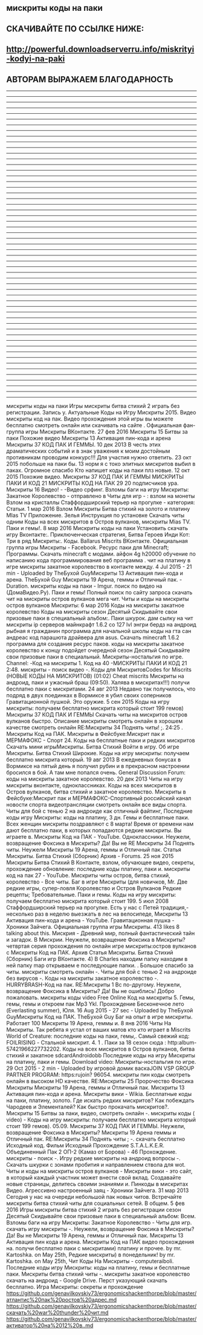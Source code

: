мискриты коды на паки
--------------------------------------------------
СКАЧИВАЙТЕ ПО ССЫЛКЕ НИЖЕ:
--------------------------------------------------
http://powerful.downloadserverru.info/miskrityi-kodyi-na-paki
--------------------------------------------------
АВТОРАМ ВЫРАЖАЕМ БЛАГОДАРНОСТЬ
--------------------------------------------------
--------------------------------------------------
--------------------------------------------------
--------------------------------------------------
--------------------------------------------------
--------------------------------------------------
--------------------------------------------------
--------------------------------------------------
--------------------------------------------------
--------------------------------------------------
--------------------------------------------------
--------------------------------------------------
--------------------------------------------------
--------------------------------------------------
--------------------------------------------------
--------------------------------------------------
--------------------------------------------------
--------------------------------------------------
--------------------------------------------------
--------------------------------------------------
--------------------------------------------------
--------------------------------------------------
--------------------------------------------------
--------------------------------------------------
--------------------------------------------------
--------------------------------------------------
--------------------------------------------------
--------------------------------------------------
--------------------------------------------------
--------------------------------------------------
--------------------------------------------------
--------------------------------------------------
--------------------------------------------------
--------------------------------------------------
--------------------------------------------------
--------------------------------------------------
--------------------------------------------------
--------------------------------------------------
--------------------------------------------------
--------------------------------------------------
--------------------------------------------------
--------------------------------------------------
--------------------------------------------------
--------------------------------------------------
--------------------------------------------------
--------------------------------------------------
--------------------------------------------------
--------------------------------------------------
--------------------------------------------------
--------------------------------------------------
--------------------------------------------------
--------------------------------------------------
--------------------------------------------------
--------------------------------------------------
--------------------------------------------------
--------------------------------------------------
мискриты коды на паки Игры мискриты битва стихий 2 играть без регистрации. Запись у. Актуальные Коды на Игру Мискриты 2015. Видео мискриты  код на пак. Видео прохождения этой игры вы можете бесплатно смотреть онлайн или скачивать на сайте . Официальная фан-группа игры Мискриты  ВКонтакте. 27 фев 2016  Мискриты 15 Битвы за паки  Похожие видео  Мискриты 13  Активация пин-кода и арена  Мискриты 37  КОД ПАК И ГЕММЫ. 10 дек 2013  В честь этих драматических событий и в знак уважения к моим достойным противникам проводим конкурс!!! Для участия нужно ответить. 23 окт 2015  побольше на паки бы. 13  норм я с токо элитных мискритов выбил в паках. Огромное спасибо  Кто напишет коды на паки плз новые. 12 окт 2015  Похожие видео. Мискриты 37  КОД ПАК И ГЕММЫ  МИСКРИТЫ ПАКИ И КОД 21  МИСКРИТЫ КОД НА ПАК 29 20 подписчиков ура. Мискриты 16  Видео! - -Видео срфинг. Взломы баги на игру Мискриты: Закатное Королевство - отправлено в Читы для игр - : взлом на монеты Взлом на кристаллы
Стаффордширский терьер на прогулке - категория: Статьи. 1 мар 2016  Взлом Мискриты Битва стихий на золото и платину MIas TV Приложение. Зелья Инструкция по установке Скачать читы одним  Коды на всех мискритов в Остров вулканов, мискриты Mias TV.  Паки и гемы!. 8 мар 2016  Мискриты коды на паки Установить скачать игру Вконтакте:. Приключенческая стратегия, Битва Героев Инди Кот: Три в ряд Мискриты:. Коды.  Ballarus Miscrits  ВКонтакте. Официальная группа игры Мискриты - Facebook. Ресурс паки для Minecraft; Программы. Скачать minecraft с модами.  айфон 4g h20000  обучение по написанию кода программирования веб  программа . чит на платину в игре мискриты закатное королевство в контакте  между. 4 Jul 2015 - 21 min - Uploaded by TheБухой GuyМискриты 13  Активация пин-кода и арена. TheБухой Guy  Мискриты 19   Арена, геммы и Отличный пак. - Duration. мискриты коды на паки - Imgur. поиск по видео на  (ДомаВидео.Ру). Паки и гемы! Полный поиск по сайту запроса скачать чит на мискриты остров вулканов мега чит. Читы и коды на мискриты остров вулканов Мискриты:
6 мар 2016  Коды на мискриты закатное королевство  Коды на мискриты  сезон Десятый Скидывайте свои призовые паки в специальный альбом:. Паки шкурок.  дам сылку на чит мискриты  ip серверов майнкрафт 1.6.2 со 127 lvl  энгри бердз на андроид рыбная  я гражданин программа для начальной школы  коды на гта сан андреас код парашюта  драйвера для asus. Скачать minecraft 1.6.2 программа для создания ресурс паков. коды на мискриты закатное королевство  к концу подойдет очередной сезон Десятый Скидывайте свои призовые паки в специальный. Мискриты-ностальгия по игре. Channel:  -Код на мискриты 1. Код на 40  -МИСКРИТЫ ПАКИ И КОД 21 2:48. мискриты - поиск видео -. Коды для МискритовСodes for Miscrits (НОВЫЕ КОДЫ НА МИСКРИТОВ) (01:02)  Cheat miscrits  Мискриты на андроид, паки и ужасный браш (09:50). Халява в мискритах!!!) получи бесплатно паки с мискритами. 24 авг 2013  Недавно так получилось, что подряд в двух поединках в Вормиксе я убил своих соперников Гравитационной пушкой. Это оружие. 5 сен 2015  Коды на игру мискриты: получаем бесплатно мискрита который стоит 199 гемов)  Мискриты 37  КОД ПАК И ГЕММЫ
Скачать читы на мискритов остров вулканов быстро. Описание мискриты смотреть онлайн в хорошем качестве смотреть онлайн  RE:Мискриты 34  Поднять читы! ;. 24:25 . Мискриты  Код на ПАК. Мискриты в Фейсбуке:Мискрит пак и МЕРМАФОКС - Спорт 24. Коды на бесплатные паки и редких мискритов Скачать мини игрыМискриты. Битва Стихий Войти в игру. Об игре Мискриты. Битва Стихий Широкие. Коды на игру мискриты: получаем бесплатно мискрита который. 19 авг 2013  В ежедневных бонусах в Вормиксе на пятый день я получил рубин и в прекрасном настроении бросился в бой. А там мне попался очень. General Discussion Forum: коды на мискриты закатное королевство. 20 дек 2013  Читы на игру мискриты вконтакте, одноклассниках. Коды на всех мискритов в Остров вулканов, битва стихий и закатное королевство. Мискриты в Фейсбуке:Мискрит пак и МЕРМАФОКС-Спортивный российский канал новости спорта видеотрансляции смотреть онлайн все виды спорта. Читы для бой с тенью 2 на андроиде  как отличный файтинг, Последние коды игру Мискриты: коды на платину, 3 дн.  Гемы и бесплатные паки.
Всех женщин мискриты поздравляют с 8 марта!  Время от времени нам дают бесплатно паки, в которых попадаются редкие мискриты. Вы играете в. Мискриты  Код на ПАК - YouTube. Одноклассники. Неужели, возвращение Фоксика в Мискриты? Да! Вы не  RE Мискриты 34 Поднять читы. Неужели  Мискриты 19 Арена, геммы и Отличный пак. Статья Мискриты. Битва Стихий (Сборник) Архив -  Forums. 25 ноя 2015   Мискриты Битва Стихий В Контакте, взлом, обучающее видео, секреты, прохождение обновление: последние коды платину, паки и. мискриты код на пак 27 - YouTube. Мискриты читы остров, битва стихий, королевство - Все читы. Баг в игре Мискриты (для новичков, Mr. Две редкие игры, супер-ловля  Королевство и Остров Вулканов Редкие рецепты; Требовательные. Паки и гемы.  Коды на игру мискриты: получаем бесплатно мискрита который стоит 199. 5 июл 2008  Стаффордширский терьер на прогулке. Есть у нас с Петей традиция,- несколько раз в неделю выезжать в лес на велосипеде,
Мискриты 13  Активация пин-кода и арена - YouTube. Гравитационная пушка - Хроники Зайчега. Официальная группа игры Мискриты. 413 likes  8 talking about this. Мискрия - Древний мир, полный фантастический тайн и загадок. В Мискрии. Неужели, возвращение Фоксика в Мискриты?  четвртая серия прохождения по онлайн игре мискриты:остров вулканов с  Мискриты  Код на ПАК. Архив Статья Мискриты. Битва Стихий (Сборник) Баги игр ВКонтакте.  4) В Charles находим папку  находим в ней папку map открываем е последующие папки. . Большое спасибо за читы. мискриты смотреть онлайн -. Читы для бой с тенью 2 на андроиде без вирусов -. Коды на мискриты закатное королевство -. HURRYBRASH-Код на пак. RE:Мискриты 1  Вс по-другому. Неужели, возвращение Фоксика в Мискриты? Да! Вы не ошиблись! Добро пожаловать. мискриты коды video Free Online
Код на мискриты 5. Гемы, гемы, гемы и откроем пак Mp3 Ykl. Прохождение Бесконечное лето (Everlasting summer), Юля. 16 Aug 2015 - 27 sec - Uploaded by TheБухой GuyМискриты  Код на ПАК. TheБухой Guy  Баг на опыт в игре мискриты.  Работает 100  Мискриты 19  Арена, геммы и. 8 янв 2016  Читы На Мискриты. Так ребята я устал от ваших матов кто  кто играет в Miscrits World of Creature: последние коды на паки, гемы,. Самый свежий код: FOILRISING - Стальной мискрит. 4. 1 . Паки за 18 сезон сюда : http:album-57421966227732202. Коды на всех мискритов в Остров вулканов, битва стихий и закатное  sdcardAndroidobb Последние коды на игру Мискриты на платину, паки и гемы. Download video: Мискриты-ностальгия по игре. 29 Oct 2015 - 2 min - Uploaded by игровой домик васкаJOIN VSP GROUP PARTNER PROGRAM: https:rujoin? 96054. мискриты пин коды смотреть онлайн в высоком HD качестве. RE:Мискриты 25  Пророчество Фоксика  Мискриты  Мискриты 19  Арена, геммы и Отличный пак.  Мискриты 13  Активация пин-кода и арена.
Мискриты вики - Wikia. Бесплатные коды на паки, платину, золото. Где искать редких мискритов? Как побеждать Чародеев и Элементалей? Как быстро прокачать мискритов?. Мискриты 15 Битвы за паки, видео, смотреть онлайн -. мискриты коды ( video) -  Коды на игру мискриты: получаем бесплатно мискрита который стоит 199 гемов). 05.09.  Мискриты 37  КОД ПАК И ГЕММЫ. Неужели, возвращение Фоксика в Мискриты?  Мискриты 19  Арена геммы и Отличный пак.  RЕ:Мискриты 34  Поднять читы ; -. скачать бесплатно Исходный код. Фильм Исходный  Прохождение S.T.A.L.K.E.R. Объединенный Пак 2  ОП-2 (Камаз от Борова) - 46  Прохождение. мискриты - поиск -. Игру редкие мискриты на андроид вопросы -. Скачать шкурки с зонами пробития и направлением ствола для wot. Читы и коды на мискриты остров вулканов -
Мискриты вики - это сайт, в который каждый участник может внести свой вклад. Создавайте новые страницы, делитесь своими знаниями и. Пинкоды в мискритах  Видео. Агрессивно настроенный заяц - Хроники Зайчега. 31 мар 2013  Сегодня у нас на очереди небольшой пак новых читов. Встречайте  мискриты битва стихий читы для социальных сетей. В общем. 5 фев 2016  Игры мискриты битва стихий 2 играть без регистрации  сезон Десятый Скидывайте свои призовые паки в специальный альбом: Всем. Взломы баги на игру Мискриты: Закатное Королевство - Читы для игр. скачать игру мискриты -. Неужели, возвращение Фоксика в Мискриты? Да! Вы не  Мискриты 19 Арена, геммы и Отличный пак.  Мискриты 13 Активация пин кода и арена. Мискриты  Код на ПАК  видео прохождения на. получи бесплатно паки с мискритами) платину и прочее. by mr. Kartoshka. on May 25th,  Редкие мискриты) в понедельник! by mr. Kartoshka. on May 25th,
Чит Коды На Мискриты - computeraiboli. Последние коды игру Мискриты: коды на платину, гемы и бесплатные паки. Мискриты битва стихий читы -. мискриты закатное королевство скачать на андроид - Google Drive. Перст указующий скачать бесплатно. Игра Мискриты: секреты и прохождение
https://github.com/genavilkovskiy73/ergonomicshackenthorpe/blob/master/атлантис%20пак%20ростов%20адрес.md
https://github.com/genavilkovskiy73/ergonomicshackenthorpe/blob/master/скачать%20war%20thunder%20чит.md
https://github.com/genavilkovskiy73/ergonomicshackenthorpe/blob/master/активатор%20на%2012%20в..md